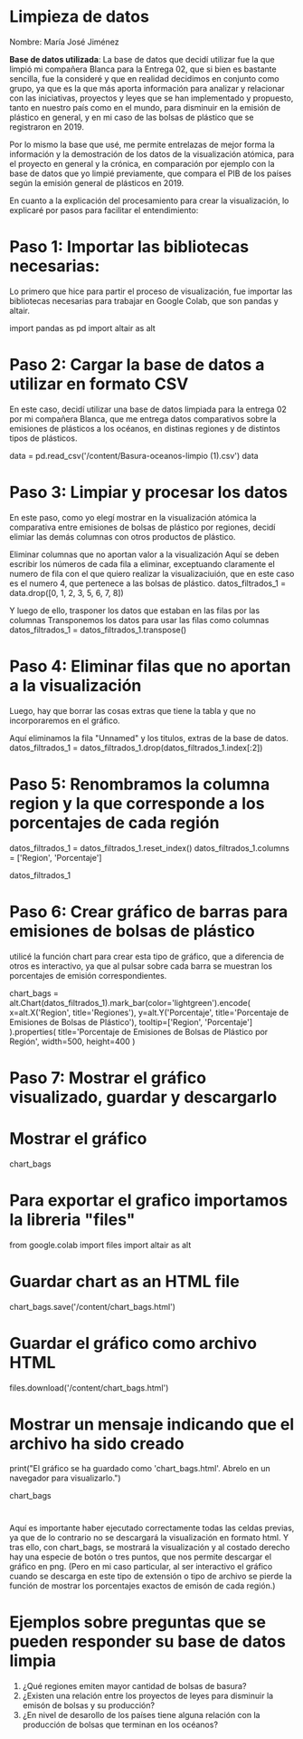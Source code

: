 # Limpieza de datos
Nombre: María José Jiménez

**Base de datos utilizada**: La base de datos que decidí utilizar fue la que limpió mi compañera Blanca para la Entrega 02, que si bien es bastante sencilla, fue la consideré y que en realidad decidimos en conjunto como grupo, ya que es la que más aporta información para analizar y relacionar con las iniciativas, proyectos y leyes que se han implementado y propuesto, tanto en nuestro país como en el mundo, para disminuir en la emisión de plástico en general, y en mi caso de las bolsas de plástico que se registraron en 2019.

Por lo mismo la base que usé, me permite entrelazas de mejor forma la información y la demostración de los datos de la visualización atómica, para el proyecto en general y la crónica, en comparación por ejemplo con la base de datos que yo limpié previamente, que compara el PIB de los países según la emisión general de plásticos en 2019.

En cuanto a la explicación del procesamiento para crear la visualización, lo explicaré por pasos para facilitar el entendimiento:

# **Paso 1: Importar las bibliotecas necesarias:**
Lo primero que hice para partir el proceso de visualización, fue importar las bibliotecas necesarias para trabajar en Google Colab, que son pandas y altair.

import pandas as pd
import altair as alt

# **Paso 2: Cargar la base de datos a utilizar en formato CSV**
En este caso, decidí utilizar una base de datos limpiada para la entrega 02 por mi compañera Blanca, que me entrega datos comparativos sobre la emisiones de plásticos a los océanos, en distinas regiones y de distintos tipos de plásticos.

data = pd.read_csv('/content/Basura-oceanos-limpio (1).csv')
data

# **Paso 3: Limpiar y procesar los datos**
En este paso, como yo elegí mostrar en la visualización atómica la comparativa entre emisiones de bolsas de plástico por regiones, decidí elimiar las demás columnas con otros productos de plástico.

Eliminar columnas que no aportan valor a la visualización
Aquí se deben escribir los números de cada fila a eliminar, exceptuando claramente el numero de fila con el que quiero realizar la visualizaciuión, que en este caso es el numero 4, que pertenece a las bolsas de plástico.
datos_filtrados_1 = data.drop([0, 1, 2, 3, 5, 6, 7, 8])

Y luego de ello, trasponer los datos que estaban en las filas por las columnas
Transponemos los datos para usar las filas como columnas
datos_filtrados_1 = datos_filtrados_1.transpose()

# **Paso 4: Eliminar filas que no aportan a la visualización**

Luego, hay que borrar las cosas extras que tiene la tabla y que no incorporaremos en el gráfico.

Aquí eliminamos la fila "Unnamed" y los titulos, extras de la base de datos.
datos_filtrados_1 = datos_filtrados_1.drop(datos_filtrados_1.index[:2])
# **Paso 5: Renombramos la columna region y la que corresponde a los porcentajes de cada región**

datos_filtrados_1 = datos_filtrados_1.reset_index()
datos_filtrados_1.columns = ['Region', 'Porcentaje']

datos_filtrados_1

# **Paso 6: Crear gráfico de barras para emisiones de bolsas de plástico**
utilicé la función chart para crear esta tipo de gráfico, que a diferencia de otros es interactivo, ya que al pulsar sobre cada barra se muestran los porcentajes de emisión correspondientes. 

chart_bags = alt.Chart(datos_filtrados_1).mark_bar(color='lightgreen').encode(
    x=alt.X('Region', title='Regiones'),
    y=alt.Y('Porcentaje', title='Porcentaje de Emisiones de Bolsas de Plástico'),
    tooltip=['Region', 'Porcentaje']
).properties(
    title='Porcentaje de Emisiones de Bolsas de Plástico por Región',
    width=500,
    height=400
)
# **Paso 7: Mostrar el gráfico visualizado, guardar y descargarlo**
# Mostrar el gráfico
chart_bags

# Para exportar el grafico importamos la libreria "files"
from google.colab import files
import altair as alt

# Guardar chart as an HTML file
chart_bags.save('/content/chart_bags.html')

# Guardar el gráfico como archivo HTML
files.download('/content/chart_bags.html')

# Mostrar un mensaje indicando que el archivo ha sido creado
print("El gráfico se ha guardado como 'chart_bags.html'. Abrelo en un navegador para visualizarlo.")

chart_bags
#

Aquí es importante haber ejecutado correctamente todas las celdas previas, ya que de lo contrario no se descargará la visualización en formato html.
Y tras ello, con chart_bags, se mostrará la visualización y al costado derecho hay una especie de botón o tres puntos, que nos permite descargar el gráfico en png. (Pero en mi caso particular, al ser interactivo el gráfico cuando se descarga en este tipo de extensión o tipo de archivo se pierde la función de mostrar los porcentajes exactos de emisón de cada región.)

# **Ejemplos sobre preguntas que se pueden responder su base de datos limpia**

1. ¿Qué regiones emiten mayor cantidad de bolsas de basura?
2. ¿Existen una relación entre los proyectos de leyes para disminuir la emisón de bolsas y su producción?
3. ¿En nivel de desarollo de los países tiene alguna relación con la producción de bolsas que terminan en los océanos?

